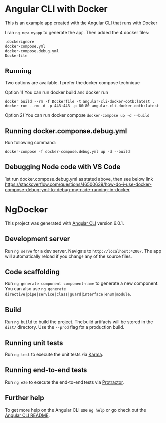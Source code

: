 # Angular CLI with Docker

This is an example app created with the Angular CLI that runs with Docker


I ran `ng new myapp` to generate the app. Then added the 4 docker files:

```bash
.dockerignore
docker-compose.yml
docker-compose.debug.yml
Dockerfile
```

## Running

Two options are available. I prefer the docker compose technique

Option 1) You can run docker build and docker run

  ```
  docker build --rm -f Dockerfile -t angular-cli-docker-ootb:latest .
  docker run --rm -d -p 443:443 -p 80:80 angular-cli-docker-ootb:latest
  ```

Option 2) You can run docker compose `docker-compose up -d --build`

## Running docker.componse.debug.yml

Run following command:
```
docker-compose -f docker-compose.debug.yml up -d --build
```
## Debugging Node code with VS Code

1st run docker.compose.debug.yml as stated above, then see below link
https://stackoverflow.com/questions/46500639/how-do-i-use-docker-compose-debug-yml-to-debug-my-node-running-in-docker

# NgDocker

This project was generated with [Angular CLI](https://github.com/angular/angular-cli) version 6.0.1.

## Development server

Run `ng serve` for a dev server. Navigate to `http://localhost:4200/`. The app will automatically reload if you change any of the source files.

## Code scaffolding

Run `ng generate component component-name` to generate a new component. You can also use `ng generate directive|pipe|service|class|guard|interface|enum|module`.

## Build

Run `ng build` to build the project. The build artifacts will be stored in the `dist/` directory. Use the `--prod` flag for a production build.

## Running unit tests

Run `ng test` to execute the unit tests via [Karma](https://karma-runner.github.io).

## Running end-to-end tests

Run `ng e2e` to execute the end-to-end tests via [Protractor](http://www.protractortest.org/).

## Further help

To get more help on the Angular CLI use `ng help` or go check out the [Angular CLI README](https://github.com/angular/angular-cli/blob/master/README.md).
